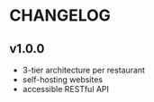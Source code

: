 # CHANGELOG

## v1.0.0

- 3-tier architecture per restaurant
- self-hosting websites
- accessible RESTful API

